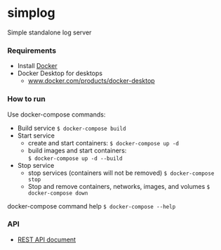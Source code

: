 # simplog
Simple standalone log server

### Requirements
- Install [Docker](https://www.docker.com)
- Docker Desktop for desktops
  - www.docker.com/products/docker-desktop

### How to run
Use docker-compose commands:

- Build service
  `$ docker-compose build`
- Start service
  - create and start containers: 
    `$ docker-compose up -d`
  - build images and start containers:  
    `$ docker-compose up -d --build`   
- Stop service
  - stop services (containers will not be removed)
    `$ docker-compose stop`
  - Stop and remove containers, networks, images, and volumes
    `$ docker-compose down` 

docker-compose command help `$ docker-compose --help`

### API
- [REST API document](docs/rest_api.md) 
